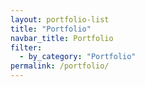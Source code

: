 ```yaml
---
layout: portfolio-list
title: "Portfolio"
navbar_title: Portfolio
filter:
  - by_category: "Portfolio"
permalink: /portfolio/
---
```

